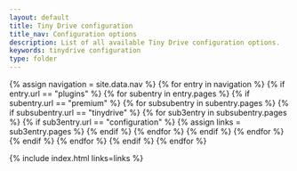 ```yaml
---
layout: default
title: Tiny Drive configuration
title_nav: Configuration options
description: List of all available Tiny Drive configuration options.
keywords: tinydrive configuration
type: folder
---
```


{% assign navigation = site.data.nav %}
{% for entry in navigation %}
  {% if entry.url == "plugins" %}
    {% for subentry in entry.pages %}
      {% if subentry.url == "premium" %}
        {% for subsubentry in subentry.pages %}
          {% if subsubentry.url == "tinydrive" %}
            {% for sub3entry in subsubentry.pages %}
              {% if sub3entry.url == "configuration" %}
                {% assign links = sub3entry.pages %}
              {% endif %}
            {% endfor %}
          {% endif %}
        {% endfor %}
      {% endif %}
    {% endfor %}
  {% endif %}
{% endfor %}

{% include index.html links=links %}
